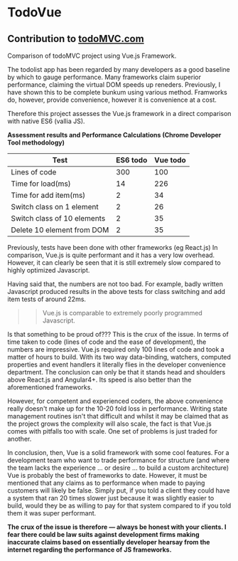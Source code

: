 # TodoVue

## Contribution to [todoMVC.com](http://todomvc.com) 

Comparison of todoMVC project using Vue.js Framework. 

The todolist app has been regarded by many developers as a good baseline by which to gauge performance. Many frameworks claim superior performance, claiming the virtual DOM speeds up reneders. Previously, I have shown this to be complete bunkum using various method. Framworks do, however, provide convenience, however it is convenience at a cost. 

Therefore this project assesses the Vue.js framework in a direct comparison with native ES6 (vallia JS).      

**Assessment results and Performance Calculations (Chrome Developer Tool methodology)** 

| Test                        | ES6 todo      | Vue todo        |
| --------------------------- | ------------- | --------------- |
| Lines of code               | 300           | 100             |
| Time for load(ms)           | 14            | 226             |
| Time for add item(ms)       | 2             | 34              |
| Switch class on 1 element   | 2             | 26              |
| Switch class of 10 elements | 2             | 35              |
| Delete 10 element from DOM  | 2             | 35              |

Previously, tests have been done with other frameworks (eg React.js) In comparison, Vue.js is quite performant and it has a very low overhead. However, it can clearly be seen that it is still extremely slow compared to highly optimized Javascript. 

Having said that, the numbers are not too bad. For example, badly written Javascript produced results in the above tests for class switching and add item tests of around 22ms. 

>>Vue.js is comparable to extremely poorly programmed Javascript.

Is that something to be proud of??? This is the crux of the issue. In terms of time taken to code (lines of code and the ease of development), the numbers are impressive. Vue.js required only 100 lines of code and took a matter of hours to build. With its two way data-binding, watchers, computed properties and event handlers it literally flies in the developer convenience department. The conclusion can only be that it stands head and shoulders above React.js and Angular4+. Its speed is also better than the aforementioned frameworks.

However, for competent and experienced coders, the above convenience really doesn't make up for the 10-20 fold loss in performance. Writing state management routines isn't that difficult and whilst it may be claimed that as the project grows the complexity will also scale, the fact is that Vue.js comes with pitfalls too with scale. One set of problems is just traded for another.     

In conclusion, then, Vue is a solid framework with some cool features. For a development team who want to trade performance for structure (and where the team lacks the experience ... or desire ... to build a custom architecture) Vue is probably the best of frameworks to date. However, it must be mentioned that any claims as to performance when made to paying customers will likely be false. Simply put, if you told a client they could have a system that ran 20 times slower just because it was slightly easier to build, would they be as willing to pay for that system compared to if you told them it was super performant.

**The crux of the issue is therefore — always be honest with your clients. I fear there could be law suits against development firms making inaccurate claims based on essentially developer hearsay from the internet regarding the performance of JS frameworks.** 


